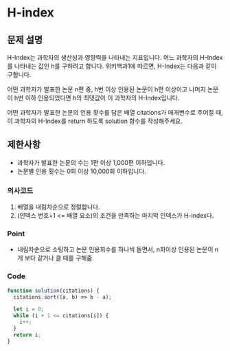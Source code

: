 # H-index

## 문제 설명

H-Index는 과학자의 생산성과 영향력을 나타내는 지표입니다. 어느 과학자의 H-Index를 나타내는 값인 h를 구하려고 합니다. 위키백과1에 따르면, H-Index는 다음과 같이 구합니다.

어떤 과학자가 발표한 논문 n편 중, h번 이상 인용된 논문이 h편 이상이고 나머지 논문이 h번 이하 인용되었다면 h의 최댓값이 이 과학자의 H-Index입니다.

어떤 과학자가 발표한 논문의 인용 횟수를 담은 배열 citations가 매개변수로 주어질 때, 이 과학자의 H-Index를 return 하도록 solution 함수를 작성해주세요.

## 제한사항

- 과학자가 발표한 논문의 수는 1편 이상 1,000편 이하입니다.
- 논문별 인용 횟수는 0회 이상 10,000회 이하입니다.

### 의사코드

1. 배열을 내림차순으로 정렬합니다.
2. (인덱스 번호+1 <= 배열 요소)의 조건을 만족하는 마지막 인덱스가 H-index다.

### Point

- 내림차순으로 소팅하고 논문 인용회수를 하나씩 돌면서, n회이상 인용된 논문이 n개 보다 같거나 클 때를 구해줌.

### Code

```js
function solution(citations) {
  citations.sort((a, b) => b - a);

  let i = 0;
  while (i + 1 <= citations[i]) {
    i++;
  }
  return i;
}
```
